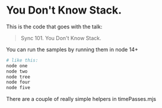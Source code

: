 # You Don't Know Stack.

This is the code that goes with the talk:

> Sync 101. You Don't Know Stack.


You can run the samples by running them in node 14+

```bash
# like this:
node one
node two
node tree
node four
node five
```

There are a couple of really simple helpers in timePasses.mjs
